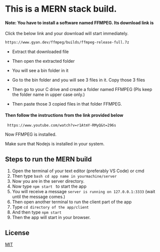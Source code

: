 # This is a MERN stack build.

#### Note: You have to install a software named FFMPEG. Its download link is

Click the below link and your download will start immediately.

```bash
https://www.gyan.dev/ffmpeg/builds/ffmpeg-release-full.7z
```

- Extract that downloaded file
- Then open the extracted folder
- You will see a bin folder in it

- Go to the bin folder and you will see 3 files in it. Copy those 3 files

- Then go to your C drive and create a folder named FFMPEG (Pls keep the folder name in upper case only.)

- Then paste those 3 copied files in that folder FFMPEG.

#### Then follow the instructions from the link provided below

` https://www.youtube.com/watch?v=r1AtmY-RMyQ&t=296s`

Now FFMPEG is installed.

Make sure that Nodejs is installed in your system.

## Steps to run the MERN build

1. Open the terminal of your text editor (preferably VS Code) or cmd
2. Then type `bash cd app name in yourmachine/server `
3. Now you are in the server directory.
4. Now type `npm start ` to start the app
5. You will receive a message `server is running on 127.0.0.1:3333` (wait until the message comes.)
6. Then open another terminal to run the client part of the app
7. Type `cd directory of the app/client `
8. And then type `npm start `
9. Then the app will start in your browser.

## License

[MIT](https://choosealicense.com/licenses/mit/)
